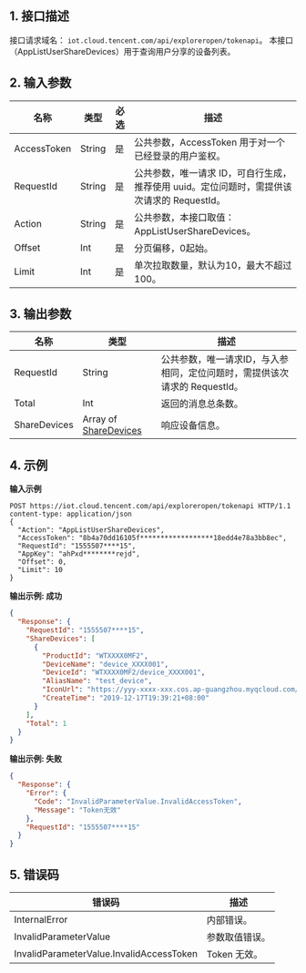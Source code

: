 ## 1. 接口描述
接口请求域名：  `iot.cloud.tencent.com/api/exploreropen/tokenapi`。
本接口（AppListUserShareDevices）用于查询用户分享的设备列表。

## 2. 输入参数
|名称|类型|必选|描述|
|---|---|---|---|
|AccessToken|String|是|公共参数，AccessToken 用于对一个已经登录的用户鉴权。|
|RequestId|String|是|公共参数，唯一请求 ID，可自行生成，推荐使用 uuid。定位问题时，需提供该次请求的 RequestId。|
|Action|String|是|公共参数，本接口取值：AppListUserShareDevices。|
|Offset|Int|是|分页偏移，0起始。|
|Limit|Int|是|单次拉取数量，默认为10，最大不超过100。|

## 3. 输出参数
|名称|类型|描述|
|---|---|---|
|RequestId|String|公共参数，唯一请求ID，与入参相同，定位问题时，需提供该次请求的 RequestId。|
|Total|Int|返回的消息总条数。|
|ShareDevices|Array of [ShareDevices](https://cloud.tencent.com/document/product/1081/40780#sharedevices)|响应设备信息。|

## 4. 示例
**输入示例**
```HTTP
POST https://iot.cloud.tencent.com/api/exploreropen/tokenapi HTTP/1.1
content-type: application/json
{
  "Action": "AppListUserShareDevices",
  "AccessToken": "8b4a70dd16105f******************18edd4e78a3bb8ec",
  "RequestId": "1555507****15",
  "AppKey": "ahPxd********rejd",
  "Offset": 0,
  "Limit": 10
}
```
**输出示例:  成功**
```json
{
  "Response": {
    "RequestId": "1555507****15",
    "ShareDevices": [
      {
        "ProductId": "WTXXXX0MF2",
        "DeviceName": "device_XXXX001",
        "DeviceId": "WTXXXX0MF2/device_XXXX001",
        "AliasName": "test_device",
        "IconUrl": "https://yyy-xxxx-xxx.cos.ap-guangzhou.myqcloud.com/113xxxx7a0b273bxxxxc0b9040feeb/1xxxxxxxxx0.png",
        "CreateTime": "2019-12-17T19:39:21+08:00"
      }
    ],
    "Total": 1
  }
}
```
**输出示例:  失败**
```json
{
  "Response": {
    "Error": {
      "Code": "InvalidParameterValue.InvalidAccessToken",
      "Message": "Token无效"
    },
    "RequestId": "1555507****15"
  }
}
```


## 5. 错误码
|错误码|描述|
|---|---|
|InternalError|内部错误。|
|InvalidParameterValue|参数取值错误。|
|InvalidParameterValue.InvalidAccessToken|Token 无效。|
